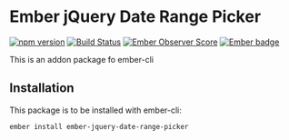 # Ember jQuery Date Range Picker
[![npm version](https://badge.fury.io/js/ember-jquery-date-range-picker.svg)](https://badge.fury.io/js/ember-jquery-date-range-picker)
[![Build Status](https://travis-ci.org/busybusy/ember-jquery-date-range-picker.svg?branch=master)](https://travis-ci.org/busybusy/ember-jquery-date-range-picker)
[![Ember Observer Score](https://emberobserver.com/badges/ember-jquery-date-range-picker.svg)](https://emberobserver.com/addons/ember-jquery-date-range-picker)
[![Ember badge][ember-badge]][embadge]

This is an addon package fo ember-cli

## Installation

This package is to be installed with ember-cli: 
```
ember install ember-jquery-date-range-picker
```

[embadge]: http://embadge.io/
[ember-badge]: http://embadge.io/v1/badge.svg?start=2.6.0
